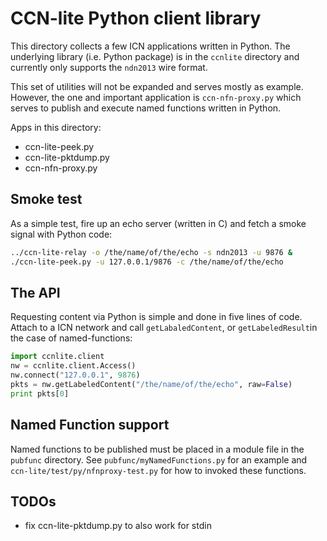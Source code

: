 # CCN-lite Python client library

This directory collects a few ICN applications written in Python. The
underlying library (i.e. Python package) is in the `ccnlite` directory
and currently only supports the `ndn2013` wire format.

This set of utilities will not be expanded and serves mostly as
example.  However, the one and important application is
`ccn-nfn-proxy.py` which serves to publish and execute named functions
written in Python.

Apps in this directory:
- ccn-lite-peek.py
- ccn-lite-pktdump.py
- ccn-nfn-proxy.py

## Smoke test

As a simple test, fire up an echo server (written in C) and fetch a
smoke signal with Python code:

```bash
../ccn-lite-relay -o /the/name/of/the/echo -s ndn2013 -u 9876 &
./ccn-lite-peek.py -u 127.0.0.1/9876 -c /the/name/of/the/echo
```

## The API

Requesting content via Python is simple and done in five lines of
code. Attach to a ICN network and call `getLabaledContent`, or
`getLabeledResult`in the case of named-functions:

```python
import ccnlite.client
nw = ccnlite.client.Access()
nw.connect("127.0.0.1", 9876)
pkts = nw.getLabeledContent("/the/name/of/the/echo", raw=False)
print pkts[0]
```

## Named Function support

Named functions to be published must be placed in a module file in
the `pubfunc` directory. See `pubfunc/myNamedFunctions.py` for an example
and `ccn-lite/test/py/nfnproxy-test.py` for how to invoked these functions.

## TODOs

- fix ccn-lite-pktdump.py to also work for stdin

